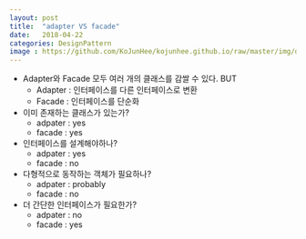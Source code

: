 ```yaml
---
layout: post
title:  "adapter VS facade"
date:   2018-04-22
categories: DesignPattern
image : https://github.com/KoJunHee/kojunhee.github.io/raw/master/img/dpci.png
---
```


- Adapter와 Facade 모두 여러 개의 클래스를 감쌀 수 있다. BUT
  - Adapter : 인터페이스를 다른 인터페이스로 변환
  - Facade : 인터페이스를 단순화 
- 이미 존재하는 클래스가 있는가?
  - adpater : yes
  - facade : yes
- 인터페이스를 설계해야하나?
  - adpater : yes
  - facade : no
- 다형적으로 동작하는 객체가 필요하나?
  - adpater : probably
  - facade : no
- 더 간단한 인터페이스가 필요한가?
  - adpater : no
  - facade : yes

